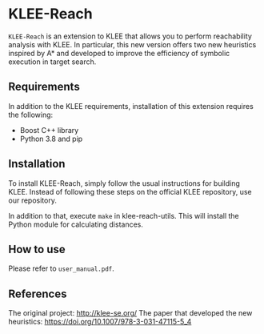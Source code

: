 KLEE-Reach
==========

`KLEE-Reach` is an extension to KLEE that allows you to perform
reachability analysis with KLEE. In particular, this new version offers
two new heuristics inspired by A* and developed to improve the 
efficiency of symbolic execution in target search.

## Requirements

In addition to the KLEE requirements, installation of this extension 
requires the following:
- Boost C++ library
- Python 3.8 and pip

## Installation

To install KLEE-Reach, simply follow the usual instructions for building
KLEE. Instead of following these steps on the official KLEE repository, 
use our repository.

In addition to that, execute `make` in klee-reach-utils. This will 
install the Python module for calculating distances.

## How to use

Please refer to `user_manual.pdf`.

## References

The original project: http://klee-se.org/
The paper that developed the new heuristics: 
https://doi.org/10.1007/978-3-031-47115-5_4
